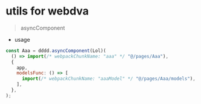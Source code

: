 # utils for webdva

> asyncComponent

- usage

```js
const Aaa = dddd.asyncComponent(Lol)(
  () => import(/* webpackChunkName: "aaa" */ "@/pages/Aaa"),
  {
    app,
    modelsFunc: () => [
      import(/* webpackChunkName: "aaaModel" */ "@/pages/Aaa/models"),
    ],
  },
);
```
